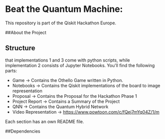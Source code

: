 # Beat the Quantum Machine: 

This repository is part of the Qiskit Hackathon Europe. 

##About the Project

## Structure
that implementations 1 and 3 come with python scripts, while implementation 2 consists of Jupyter Notebooks.
You'll find the following parts: 

* Game -> Contains the Othello Game written in Python.
* Notebooks -> Contains the Qiskit implementations of the board to image representation  
* Proposal -> Contains the Proposal for the Hackathon Phase 1 
* Project Report -> Contains a Summary of the Project
* QNN -> Contains the Quantum Hybrid Network 
* Video Representation -> https://www.powtoon.com/c/fQej7mYq04Z/1/m 

Each section has an own README file.

##Dependencies
